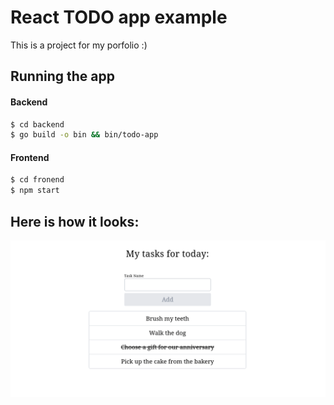 # React TODO app example
This is a project for my porfolio :)

## Running the app
#### Backend
```bash
$ cd backend
$ go build -o bin && bin/todo-app
```
#### Frontend
```bash
$ cd fronend
$ npm start
```

## Here is how it looks:
![Page](./DOCS/page.png)

